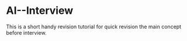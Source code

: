 # AI--Interview
This is a short handy revision tutorial for quick revision the main concept before interview.



